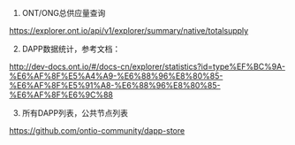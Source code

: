 

1. ONT/ONG总供应量查询

https://explorer.ont.io/api/v1/explorer/summary/native/totalsupply


2. DAPP数据统计，参考文档：

http://dev-docs.ont.io/#/docs-cn/explorer/statistics?id=type%EF%BC%9A-%E6%AF%8F%E5%A4%A9-%E6%88%96%E8%80%85-%E6%AF%8F%E5%91%A8-%E6%88%96%E8%80%85-%E6%AF%8F%E6%9C%88


3. 所有DAPP列表，公共节点列表

https://github.com/ontio-community/dapp-store